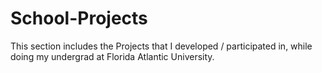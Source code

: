 # School-Projects
This section includes the Projects that I developed / participated in, while doing my undergrad at Florida Atlantic University.
